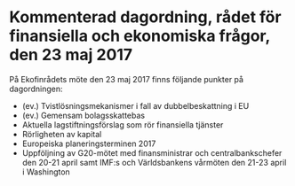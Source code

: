 # Kommenterad dagordning, rådet för finansiella och ekonomiska frågor, den 23 maj 2017

På Ekofinrådets möte den 23 maj 2017 finns följande punkter på dagordningen:

* (ev.) Tvistlösningsmekanismer i fall av dubbelbeskattning i EU
* (ev.) Gemensam bolagsskattebas
* Aktuella lagstiftningsförslag som rör finansiella tjänster
* Rörligheten av kapital
* Europeiska planeringsterminen 2017
* Uppföljning av G20-mötet med finansministrar och centralbankschefer den 20-21 april samt IMF:s och Världsbankens vårmöten den 21-23 april i Washington
